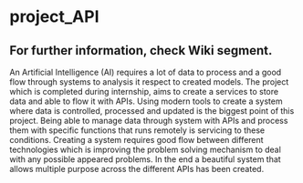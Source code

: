 # project_API

## For further information, check Wiki segment.

 An Artificial Intelligence (AI) requires a lot of data to process and a good flow 
through systems to analysis it respect to created models. The project which is 
completed during internship, aims to create a services to store data and able to 
flow it with APIs. Using modern tools to create a system where data is controlled, 
processed and updated is the biggest point of this project. Being able to manage 
data through system with APIs and process them with specific functions that runs 
remotely is servicing to these conditions. Creating a system requires good flow 
between different technologies which is improving the problem solving 
mechanism to deal with any possible appeared problems. In the end a beautiful 
system that allows multiple purpose across the different APIs has been created.



